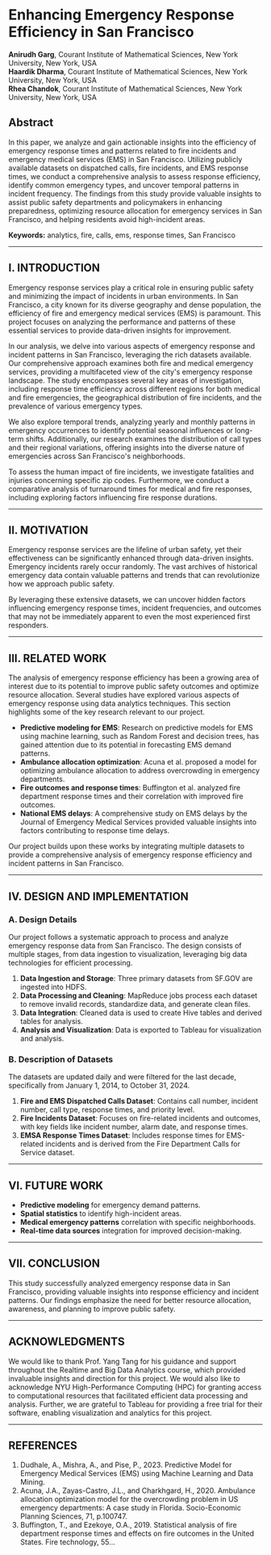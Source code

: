 # Enhancing Emergency Response Efficiency in San Francisco

**Anirudh Garg**, Courant Institute of Mathematical Sciences, New York University, New York, USA  
**Haardik Dharma**, Courant Institute of Mathematical Sciences, New York University, New York, USA  
**Rhea Chandok**, Courant Institute of Mathematical Sciences, New York University, New York, USA  

## Abstract
In this paper, we analyze and gain actionable insights into the efficiency of emergency response times and patterns related to fire incidents and emergency medical services (EMS) in San Francisco. Utilizing publicly available datasets on dispatched calls, fire incidents, and EMS response times, we conduct a comprehensive analysis to assess response efficiency, identify common emergency types, and uncover temporal patterns in incident frequency. The findings from this study provide valuable insights to assist public safety departments and policymakers in enhancing preparedness, optimizing resource allocation for emergency services in San Francisco, and helping residents avoid high-incident areas.

**Keywords:** analytics, fire, calls, ems, response times, San Francisco

---

## I. INTRODUCTION
Emergency response services play a critical role in ensuring public safety and minimizing the impact of incidents in urban environments. In San Francisco, a city known for its diverse geography and dense population, the efficiency of fire and emergency medical services (EMS) is paramount. This project focuses on analyzing the performance and patterns of these essential services to provide data-driven insights for improvement.

In our analysis, we delve into various aspects of emergency response and incident patterns in San Francisco, leveraging the rich datasets available. Our comprehensive approach examines both fire and medical emergency services, providing a multifaceted view of the city's emergency response landscape. The study encompasses several key areas of investigation, including response time efficiency across different regions for both medical and fire emergencies, the geographical distribution of fire incidents, and the prevalence of various emergency types.

We also explore temporal trends, analyzing yearly and monthly patterns in emergency occurrences to identify potential seasonal influences or long-term shifts. Additionally, our research examines the distribution of call types and their regional variations, offering insights into the diverse nature of emergencies across San Francisco's neighborhoods.

To assess the human impact of fire incidents, we investigate fatalities and injuries concerning specific zip codes. Furthermore, we conduct a comparative analysis of turnaround times for medical and fire responses, including exploring factors influencing fire response durations.

---

## II. MOTIVATION
Emergency response services are the lifeline of urban safety, yet their effectiveness can be significantly enhanced through data-driven insights. Emergency incidents rarely occur randomly. The vast archives of historical emergency data contain valuable patterns and trends that can revolutionize how we approach public safety.

By leveraging these extensive datasets, we can uncover hidden factors influencing emergency response times, incident frequencies, and outcomes that may not be immediately apparent to even the most experienced first responders.

---

## III. RELATED WORK
The analysis of emergency response efficiency has been a growing area of interest due to its potential to improve public safety outcomes and optimize resource allocation. Several studies have explored various aspects of emergency response using data analytics techniques. This section highlights some of the key research relevant to our project.

- **Predictive modeling for EMS**: Research on predictive models for EMS using machine learning, such as Random Forest and decision trees, has gained attention due to its potential in forecasting EMS demand patterns.
- **Ambulance allocation optimization**: Acuna et al. proposed a model for optimizing ambulance allocation to address overcrowding in emergency departments.
- **Fire outcomes and response times**: Buffington et al. analyzed fire department response times and their correlation with improved fire outcomes.
- **National EMS delays**: A comprehensive study on EMS delays by the Journal of Emergency Medical Services provided valuable insights into factors contributing to response time delays.

Our project builds upon these works by integrating multiple datasets to provide a comprehensive analysis of emergency response efficiency and incident patterns in San Francisco.

---

## IV. DESIGN AND IMPLEMENTATION

### A. Design Details

Our project follows a systematic approach to process and analyze emergency response data from San Francisco. The design consists of multiple stages, from data ingestion to visualization, leveraging big data technologies for efficient processing.

1. **Data Ingestion and Storage**: Three primary datasets from SF.GOV are ingested into HDFS.
2. **Data Processing and Cleaning**: MapReduce jobs process each dataset to remove invalid records, standardize data, and generate clean files.
3. **Data Integration**: Cleaned data is used to create Hive tables and derived tables for analysis.
4. **Analysis and Visualization**: Data is exported to Tableau for visualization and analysis.

### B. Description of Datasets

The datasets are updated daily and were filtered for the last decade, specifically from January 1, 2014, to October 31, 2024.

1. **Fire and EMS Dispatched Calls Dataset**: Contains call number, incident number, call type, response times, and priority level.
2. **Fire Incidents Dataset**: Focuses on fire-related incidents and outcomes, with key fields like incident number, alarm date, and response times.
3. **EMSA Response Times Dataset**: Includes response times for EMS-related incidents and is derived from the Fire Department Calls for Service dataset.

---


## VI. FUTURE WORK

- **Predictive modeling** for emergency demand patterns.
- **Spatial statistics** to identify high-incident areas.
- **Medical emergency patterns** correlation with specific neighborhoods.
- **Real-time data sources** integration for improved decision-making.

---

## VII. CONCLUSION

This study successfully analyzed emergency response data in San Francisco, providing valuable insights into response efficiency and incident patterns. Our findings emphasize the need for better resource allocation, awareness, and planning to improve public safety.

---

## ACKNOWLEDGMENTS

We would like to thank Prof. Yang Tang for his guidance and support throughout the Realtime and Big Data Analytics course, which provided invaluable insights and direction for this project. We would also like to acknowledge NYU High-Performance Computing (HPC) for granting access to computational resources that facilitated efficient data processing and analysis. Further, we are grateful to Tableau for providing a free trial for their software, enabling visualization and analytics for this project.

---

## REFERENCES

1. Dudhale, A., Mishra, A., and Pise, P., 2023. Predictive Model for Emergency Medical Services (EMS) using Machine Learning and Data Mining.
2. Acuna, J.A., Zayas-Castro, J.L., and Charkhgard, H., 2020. Ambulance allocation optimization model for the overcrowding problem in US emergency departments: A case study in Florida. Socio-Economic Planning Sciences, 71, p.100747.
3. Buffington, T., and Ezekoye, O.A., 2019. Statistical analysis of fire department response times and effects on fire outcomes in the United States. Fire technology, 55...
